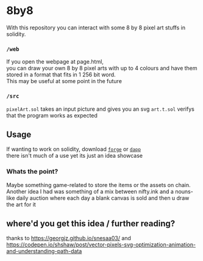 # 8by8
With this repository you can interact with some 8 by 8 pixel art stuffs in solidity.

### `/web`
If you open the webpage at page.html,  
you can draw your own 8 by 8 pixel arts with up to 4 colours and have them stored in a format that fits in 1 256 bit word.  
This may be useful at some point in the future


### `/src`
`pixelArt.sol` takes an input picture and gives you an svg 
`art.t.sol` verifys that the program works as expected

## Usage
If wanting to work on solidity, download [`forge`](https://github.com.gakonst/foundry) or [`dapp`](https://github.com/dapphub/dapptools)  
there isn't much of a use yet its just an idea showcase  


### Whats the point?
Maybe something game-related to store the items or the assets on chain.  
Another idea I had was something of a mix between nifty.ink and a nouns-like daily auction where each day a blank canvas is sold and then u draw the art for it

## where'd you get this idea / further reading?
thanks to https://georgjz.github.io/snesaa03/ and https://codepen.io/shshaw/post/vector-pixels-svg-optimization-animation-and-understanding-path-data
